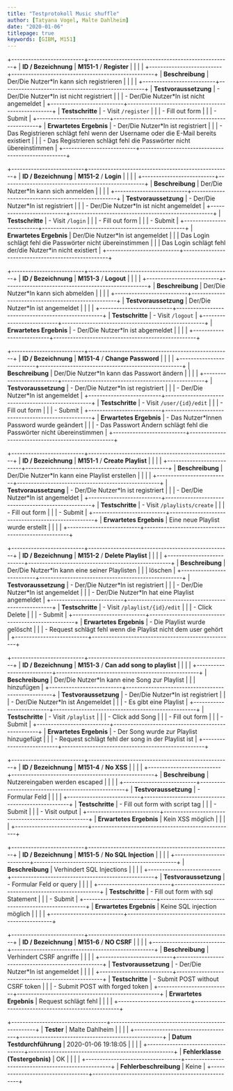 ```yaml
---
title: "Testprotokoll Music shuffle"
author: [Tatyana Vogel, Malte Dahlheim]
date: "2020-01-06"
titlepage: true
keywords: [GIBM, M151]
---
```


+--------------------------+---------------------------------------------------+
| **ID / Bezeichnung**     | **M151-1** / **Register**                         |
|                          |                                                   |
+--------------------------+---------------------------------------------------+
| **Beschreibung**         | Der/Die Nutzer\*In kann sich registrieren         |
|                          |                                                   |
+--------------------------+---------------------------------------------------+
| **Testvoraussetzung**    | - Der/Die Nutzer\*In ist nicht registriert        |
|                          | - Der/Die Nutzer\*In ist nicht angemeldet         |
+--------------------------+---------------------------------------------------+
| **Testschritte**         |  - Visit `/register`                              |
|                          |  - Fill out form                                  |
|                          |  - Submit                                         |
+--------------------------+---------------------------------------------------+
| **Erwartetes Ergebnis**  | - Der/Die Nutzer\*In ist registriert                |
|                          | - Das Registrieren schlägt fehl wenn der Username oder die E-Mail bereits existiert |
|                          | - Das Registrieren schlägt fehl die Passwörter nicht übereinstimmen                 |
+--------------------------+---------------------------------------------------+

+--------------------------+---------------------------------------------------+
| **ID / Bezeichnung**     | **M151-2** / **Login**                            |
|                          |                                                   |
+--------------------------+---------------------------------------------------+
| **Beschreibung**         | Der/Die Nutzer\*In kann sich anmelden             |
|                          |                                                   |
+--------------------------+---------------------------------------------------+
| **Testvoraussetzung**    | - Der/Die Nutzer\*In ist registriert              |
|                          | - Der/Die Nutzer\*In ist nicht angemeldet         |
+--------------------------+---------------------------------------------------+
| **Testschritte**         |  - Visit `/login`                                 |
|                          |  - Fill out form                                  |
|                          |  - Submit                                         |
+--------------------------+---------------------------------------------------+
| **Erwartetes Ergebnis**  | Der/Die Nutzer\*In ist angemeldet                 |
|                          | Das Login schlägt fehl die Passwörter nicht übereinstimmen |
|                          | Das Login schlägt fehl der/die Nutzer\*in nicht existiert  |
+--------------------------+---------------------------------------------------+

+--------------------------+---------------------------------------------------+
| **ID / Bezeichnung**     | **M151-3** / **Logout**                           |
|                          |                                                   |
+--------------------------+---------------------------------------------------+
| **Beschreibung**         | Der/Die Nutzer\*In kann sich abmelden             |
|                          |                                                   |
+--------------------------+---------------------------------------------------+
| **Testvoraussetzung**    | Der/Die Nutzer\*In ist angemeldet                 |
|                          |                                                   |
+--------------------------+---------------------------------------------------+
| **Testschritte**         |  - Visit `/logout`                                |
+--------------------------+---------------------------------------------------+
| **Erwartetes Ergebnis**  | - Der/Die Nutzer\*In ist abgemeldet               |
|                          |                                                   |
+--------------------------+---------------------------------------------------+

+--------------------------+---------------------------------------------------+
| **ID / Bezeichnung**     | **M151-4** / **Change Password**                  |
|                          |                                                   |
+--------------------------+---------------------------------------------------+
| **Beschreibung**         | Der/Die Nutzer\*In kann das Passwort ändern       |
|                          |                                                   |
+--------------------------+---------------------------------------------------+
| **Testvoraussetzung**    | - Der/Die Nutzer\*In ist registriert              |
|                          | - Der/Die Nutzer\*In ist angemeldet               |
+--------------------------+---------------------------------------------------+
| **Testschritte**         |  - Visit `/user/{id}/edit`                        |
|                          |  - Fill out form                                  |
|                          |  - Submit                                         |
+--------------------------+---------------------------------------------------+
| **Erwartetes Ergebnis**  | - Das Nutzer\*Innen Password wurde geändert         |
|                          | - Das Passwort Ändern schlägt fehl die Passwörter nicht übereinstimmen  |
+--------------------------+---------------------------------------------------+

+--------------------------+---------------------------------------------------+
| **ID / Bezeichnung**     | **M151-1** / **Create Playlist**                  |
|                          |                                                   |
+--------------------------+---------------------------------------------------+
| **Beschreibung**         | Der/Die Nutzer\*In kann eine Playlist erstellen   |
|                          |                                                   |
+--------------------------+---------------------------------------------------+
| **Testvoraussetzung**    | - Der/Die Nutzer\*In ist registriert              |
|                          | - Der/Die Nutzer\*In ist angemeldet               |
+--------------------------+---------------------------------------------------+
| **Testschritte**         |  - Visit `/playlists/create`                      |
|                          |  - Fill out form                                  |
|                          |  - Submit                                         |
+--------------------------+---------------------------------------------------+
| **Erwartetes Ergebnis**  | Eine neue Playlist wurde erstellt                 |
|                          |                                                   |
+--------------------------+---------------------------------------------------+

+--------------------------+---------------------------------------------------+
| **ID / Bezeichnung**     | **M151-2** / **Delete Playlist**                  |
|                          |                                                   |
+--------------------------+---------------------------------------------------+
| **Beschreibung**         | Der/Die Nutzer\*In kann eine seiner Playlisten    |
|                          | löschen                                           |
+--------------------------+---------------------------------------------------+
| **Testvoraussetzung**    | - Der/Die Nutzer\*In ist registriert              |
|                          | - Der/Die Nutzer\*In ist angemeldet               |
|                          | - Der/Die Nutzer\*In hat eine Playlist angemeldet |
+--------------------------+---------------------------------------------------+
| **Testschritte**         |  - Visit `/playlist/{id}/edit`                    |
|                          |  - Click Delete                                   |
|                          |  - Submit                                         |
+--------------------------+---------------------------------------------------+
| **Erwartetes Ergebnis**  | - Die Playlist wurde gelöscht                       |
|                          | - Request schlägt fehl wenn die Playlist nicht dem user gehört      |
+--------------------------+---------------------------------------------------+

+--------------------------+---------------------------------------------------+
| **ID / Bezeichnung**     | **M151-3** / **Can add song to playlist**         |
|                          |                                                   |
+--------------------------+---------------------------------------------------+
| **Beschreibung**         | Der/Die Nutzer\*In kann eine Song zur Playlist    |
|                          | hinzufügen                                        |
+--------------------------+---------------------------------------------------+
| **Testvoraussetzung**    | - Der/Die Nutzer\*In ist registriert              |
|                          | - Der/Die Nutzer\*In ist Angemeldet               |
|                          | - Es gibt eine Playlist                           |
+--------------------------+---------------------------------------------------+
| **Testschritte**         |  - Visit `/playlist`                              |
|                          |  - Click add Song                                 |
|                          |  - Fill out form                                  |
|                          |  - Submit                                         |
+--------------------------+---------------------------------------------------+
| **Erwartetes Ergebnis**  | - Der Song wurde zur Playlist hinzugefügt           |
|                          | - Request schlägt fehl der song in der Playlist ist   |
+--------------------------+---------------------------------------------------+

+--------------------------+---------------------------------------------------+
| **ID / Bezeichnung**     | **M151-4** / **No XSS**                           |
|                          |                                                   |
+--------------------------+---------------------------------------------------+
| **Beschreibung**         | Nutzereingaben werden escaped                     |
|                          |                                                   |
+--------------------------+---------------------------------------------------+
| **Testvoraussetzung**    | - Formular Feld                                   |
|                          |                                                   |
+--------------------------+---------------------------------------------------+
| **Testschritte**         |  - Fill out form with script tag                  |
|                          |  - Submit                                         |
|                          |  - Visit output                                   |
+--------------------------+---------------------------------------------------+
| **Erwartetes Ergebnis**  | Kein XSS möglich                                  |
|                          |                                                   |
+--------------------------+---------------------------------------------------+

+--------------------------+---------------------------------------------------+
| **ID / Bezeichnung**     | **M151-5** / **No SQL Injection**                 |
|                          |                                                   |
+--------------------------+---------------------------------------------------+
| **Beschreibung**         | Verhindert SQL Injections                          |
|                          |                                                   |
+--------------------------+---------------------------------------------------+
| **Testvoraussetzung**    | - Formular Feld or query                          |
|                          |                                                   |
+--------------------------+---------------------------------------------------+
| **Testschritte**         | - Fill out form with sql Statement                |
|                          | - Submit                                          |
+--------------------------+---------------------------------------------------+
| **Erwartetes Ergebnis**  | Keine SQL injection möglich                       |
|                          |                                                   |
+--------------------------+---------------------------------------------------+

+--------------------------+---------------------------------------------------+
| **ID / Bezeichnung**     | **M151-6** / **NO CSRF**                          |
|                          |                                                   |
+--------------------------+---------------------------------------------------+
| **Beschreibung**         | Verhindert CSRF angriffe                          |
|                          |                                                   |
+--------------------------+---------------------------------------------------+
| **Testvoraussetzung**    | - Der/Die Nutzer\*In ist  angemeldet              |
|                          |                                                   |
+--------------------------+---------------------------------------------------+
| **Testschritte**         | - Submit POST without CSRF token                  |
|                          | - Submit POST with forged token                   |
+--------------------------+---------------------------------------------------+
| **Erwartetes Ergebnis**  | Request schlägt fehl                              |
|                          |                                                   |
+--------------------------+---------------------------------------------------+

+----------------------------------+---------------------------------------------------+
| **Tester**                       | Malte Dahlheim                                    |
|                                  |                                                   |
+-----------------------------------+---------------------------------------------------+
| **Datum Testdurchführung**       | 2020-01-06 19:18:05                               |
|                                  |                                                   |
+----------------------------------+----------------------------------------------------+
| **Fehlerklasse (Testergebnis)**  | OK                                                |
|                                  |                                                   |
+----------------------------------+---------------------------------------------------+
| **Fehlerbeschreibung**           | Keine                                             |
+----------------------------------+---------------------------------------------------+
